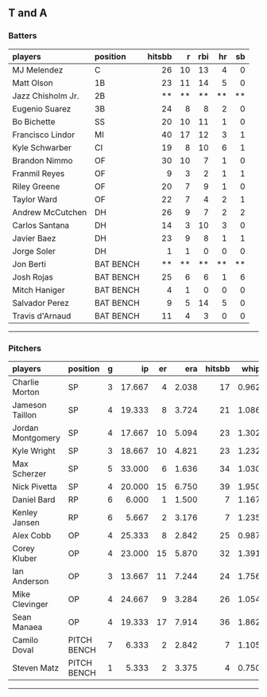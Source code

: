 ## T and A

### Batters

 
|players           |position  | hitsbb|  r| rbi| hr| sb| 
|:-----------------|:---------|------:|--:|---:|--:|--:| 
|MJ Melendez       |C         |     26| 10|  13|  4|  0| 
|Matt Olson        |1B        |     23| 11|  14|  5|  0| 
|Jazz Chisholm Jr. |2B        |     **| **|  **| **| **| 
|Eugenio Suarez    |3B        |     24|  8|   8|  2|  0| 
|Bo Bichette       |SS        |     20| 10|  11|  1|  0| 
|Francisco Lindor  |MI        |     40| 17|  12|  3|  1| 
|Kyle Schwarber    |CI        |     19|  8|  10|  6|  1| 
|Brandon Nimmo     |OF        |     30| 10|   7|  1|  0| 
|Franmil Reyes     |OF        |      9|  3|   2|  1|  1| 
|Riley Greene      |OF        |     20|  7|   9|  1|  0| 
|Taylor Ward       |OF        |     22|  7|   4|  2|  1| 
|Andrew McCutchen  |DH        |     26|  9|   7|  2|  2| 
|Carlos Santana    |DH        |     14|  3|  10|  3|  0| 
|Javier Baez       |DH        |     23|  9|   8|  1|  1| 
|Jorge Soler       |DH        |      1|  1|   0|  0|  0| 
|Jon Berti         |BAT BENCH |     **| **|  **| **| **| 
|Josh Rojas        |BAT BENCH |     25|  6|   6|  1|  6| 
|Mitch Haniger     |BAT BENCH |      4|  1|   0|  0|  0| 
|Salvador Perez    |BAT BENCH |      9|  5|  14|  5|  0| 
|Travis d'Arnaud   |BAT BENCH |     11|  4|   3|  0|  0| 


* * *

### Pitchers

 
|players           |position    |  g|     ip| er|   era| hitsbb|  whip| so|  w| sv| 
|:-----------------|:-----------|--:|------:|--:|-----:|------:|-----:|--:|--:|--:| 
|Charlie Morton    |SP          |  3| 17.667|  4| 2.038|     17| 0.962| 20|  0|  0| 
|Jameson Taillon   |SP          |  4| 19.333|  8| 3.724|     21| 1.086| 21|  1|  0| 
|Jordan Montgomery |SP          |  4| 17.667| 10| 5.094|     23| 1.302| 18|  1|  0| 
|Kyle Wright       |SP          |  3| 18.667| 10| 4.821|     23| 1.232| 17|  2|  0| 
|Max Scherzer      |SP          |  5| 33.000|  6| 1.636|     34| 1.030| 41|  2|  0| 
|Nick Pivetta      |SP          |  4| 20.000| 15| 6.750|     39| 1.950| 19|  0|  0| 
|Daniel Bard       |RP          |  6|  6.000|  1| 1.500|      7| 1.167|  4|  0|  4| 
|Kenley Jansen     |RP          |  6|  5.667|  2| 3.176|      7| 1.235|  6|  1|  3| 
|Alex Cobb         |OP          |  4| 25.333|  8| 2.842|     25| 0.987| 30|  0|  0| 
|Corey Kluber      |OP          |  4| 23.000| 15| 5.870|     32| 1.391| 20|  2|  0| 
|Ian Anderson      |OP          |  3| 13.667| 11| 7.244|     24| 1.756| 14|  1|  0| 
|Mike Clevinger    |OP          |  4| 24.667|  9| 3.284|     26| 1.054| 22|  1|  0| 
|Sean Manaea       |OP          |  4| 19.333| 17| 7.914|     36| 1.862| 21|  2|  0| 
|Camilo Doval      |PITCH BENCH |  7|  6.333|  2| 2.842|      7| 1.105| 10|  0|  2| 
|Steven Matz       |PITCH BENCH |  1|  5.333|  2| 3.375|      4| 0.750|  7|  1|  0| 


* * *


